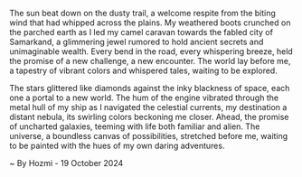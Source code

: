 
The sun beat down on the dusty trail, a welcome respite from the biting wind that had whipped across the plains. My weathered boots crunched on the parched earth as I led my camel caravan towards the fabled city of Samarkand, a glimmering jewel rumored to hold ancient secrets and unimaginable wealth.  Every bend in the road, every whispering breeze, held the promise of a new challenge, a new encounter. The world lay before me, a tapestry of vibrant colors and whispered tales, waiting to be explored. 

The stars glittered like diamonds against the inky blackness of space, each one a portal to a new world.  The hum of the engine vibrated through the metal hull of my ship as I navigated the celestial currents, my destination a distant nebula, its swirling colors beckoning me closer.  Ahead, the promise of uncharted galaxies, teeming with life both familiar and alien. The universe, a boundless canvas of possibilities, stretched before me, waiting to be painted with the hues of my own daring adventures. 

~ By Hozmi - 19 October 2024

